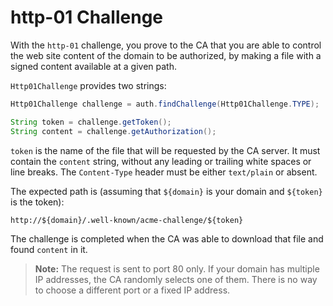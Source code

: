 # http-01 Challenge

With the `http-01` challenge, you prove to the CA that you are able to control the web site content of the domain to be authorized, by making a file with a signed content available at a given path.

`Http01Challenge` provides two strings:

```java
Http01Challenge challenge = auth.findChallenge(Http01Challenge.TYPE);

String token = challenge.getToken();
String content = challenge.getAuthorization();
```

`token` is the name of the file that will be requested by the CA server. It must contain the `content` string, without any leading or trailing white spaces or line breaks. The `Content-Type` header must be either `text/plain` or absent.

The expected path is (assuming that `${domain}` is your domain and `${token}` is the token):

```
http://${domain}/.well-known/acme-challenge/${token}
```

The challenge is completed when the CA was able to download that file and found `content` in it.

> __Note:__ The request is sent to port 80 only. If your domain has multiple IP addresses, the CA randomly selects one of them. There is no way to choose a different port or a fixed IP address.
